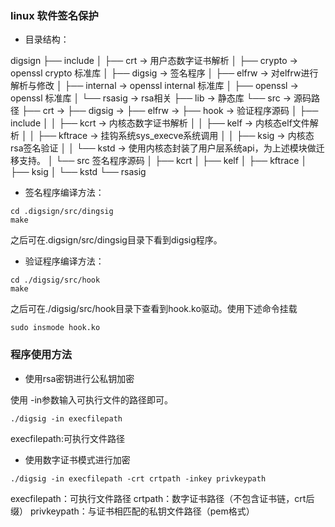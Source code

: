 ### linux 软件签名保护

- 目录结构：

digsign
├── include
│   ├── crt	-> 用户态数字证书解析
│   ├── crypto -> openssl crypto 标准库
│   ├── digsig	-> 签名程序
│   ├── elfrw -> 对elfrw进行解析与修改
│   ├── internal -> openssl internal 标准库
│   ├── openssl -> openssl 标准库
│   └── rsasig -> rsa相关
├── lib -> 静态库
└── src -> 源码路径
    ├── crt  ->
    ├── digsig ->
    ├── elfrw ->
    ├── hook -> 验证程序源码
    │   ├── include
    │   │   ├── kcrt -> 内核态数字证书解析
    │   │   ├── kelf -> 内核态elf文件解析
    │   │   ├── kftrace -> 挂钩系统sys_execve系统调用
    │   │   ├── ksig -> 内核态rsa签名验证
    │   │   └── kstd -> 使用内核态封装了用户层系统api，为上述模块做迁移支持。
    │   └── src 签名程序源码
    │       ├── kcrt
    │       ├── kelf
    │       ├── kftrace
    │       ├── ksig
    │       └── kstd
    └── rsasig

- 签名程序编译方法：

```shell
cd .digsign/src/dingsig
make
```
之后可在.digsign/src/dingsig目录下看到digsig程序。

- 验证程序编译方法：

```shell
cd ./digsig/src/hook
make
```
之后可在./digsig/src/hook目录下查看到hook.ko驱动。使用下述命令挂载

```shell
sudo insmode hook.ko
```

### 程序使用方法

- 使用rsa密钥进行公私钥加密

使用 -in参数输入可执行文件的路径即可。
```shell
./digsig -in execfilepath
```
execfilepath:可执行文件路径


- 使用数字证书模式进行加密

```
./digsig -in execfilepath -crt crtpath -inkey privkeypath
```

execfilepath：可执行文件路径
crtpath：数字证书路径（不包含证书链，crt后缀）
privkeypath：与证书相匹配的私钥文件路径（pem格式）